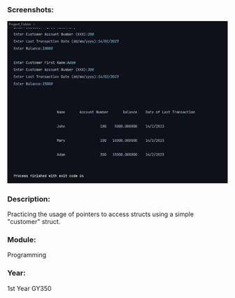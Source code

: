 ### Screenshots:
![Printed output of Customer struct](../1-Screenshots/Print-Customer-Struct.JPG)

### Description: 
Practicing the usage of pointers to access structs using a simple "customer" struct. 

### Module: 
Programming

### Year: 
1st Year GY350